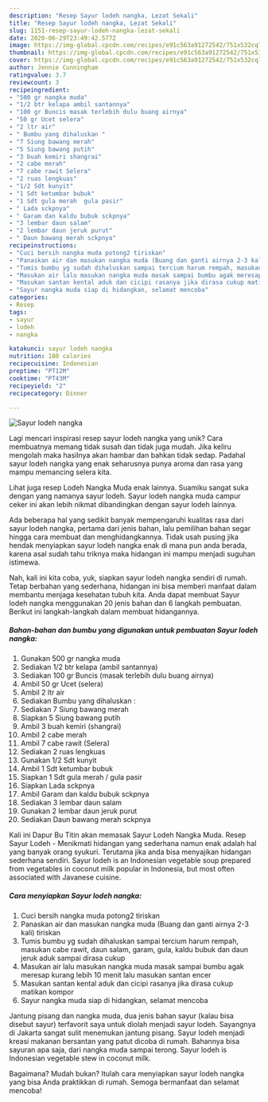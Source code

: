 ```yaml
---
description: "Resep Sayur lodeh nangka, Lezat Sekali"
title: "Resep Sayur lodeh nangka, Lezat Sekali"
slug: 1151-resep-sayur-lodeh-nangka-lezat-sekali
date: 2020-06-29T23:49:42.577Z
image: https://img-global.cpcdn.com/recipes/e91c563a91272542/751x532cq70/sayur-lodeh-nangka-foto-resep-utama.jpg
thumbnail: https://img-global.cpcdn.com/recipes/e91c563a91272542/751x532cq70/sayur-lodeh-nangka-foto-resep-utama.jpg
cover: https://img-global.cpcdn.com/recipes/e91c563a91272542/751x532cq70/sayur-lodeh-nangka-foto-resep-utama.jpg
author: Jennie Cunningham
ratingvalue: 3.7
reviewcount: 3
recipeingredient:
- "500 gr nangka muda"
- "1/2 btr kelapa ambil santannya"
- "100 gr Buncis masak terlebih dulu buang airnya"
- "50 gr Ucet selera"
- "2 ltr air"
- " Bumbu yang dihaluskan "
- "7 Siung bawang merah"
- "5 Siung bawang putih"
- "3 buah kemiri shangrai"
- "2 cabe merah"
- "7 cabe rawit Selera"
- "2 ruas lengkuas"
- "1/2 Sdt kunyit"
- "1 Sdt ketumbar bubuk"
- "1 Sdt gula merah  gula pasir"
- " Lada sckpnya"
- " Garam dan kaldu bubuk sckpnya"
- "3 lembar daun salam"
- "2 lembar daun jeruk purut"
- " Daun bawang merah sckpnya"
recipeinstructions:
- "Cuci bersih nangka muda potong2 tiriskan"
- "Panaskan air dan masukan nangka muda (Buang dan ganti airnya 2-3 kali) tiriskan"
- "Tumis bumbu yg sudah dihaluskan sampai tercium harum rempah, masukan cabe rawit, daun salam, garam, gula, kaldu bubuk dan daun jeruk aduk sampai dirasa cukup"
- "Masukan air lalu masukan nangka muda masak sampai bumbu agak meresap kurang lebih 10 menit lalu masukan santan encer"
- "Masukan santan kental aduk dan cicipi rasanya jika dirasa cukup matikan kompor"
- "Sayur nangka muda siap di hidangkan, selamat mencoba"
categories:
- Resep
tags:
- sayur
- lodeh
- nangka

katakunci: sayur lodeh nangka 
nutrition: 180 calories
recipecuisine: Indonesian
preptime: "PT12M"
cooktime: "PT43M"
recipeyield: "2"
recipecategory: Dinner

---
```



![Sayur lodeh nangka](https://img-global.cpcdn.com/recipes/e91c563a91272542/751x532cq70/sayur-lodeh-nangka-foto-resep-utama.jpg)

Lagi mencari inspirasi resep sayur lodeh nangka yang unik? Cara membuatnya memang tidak susah dan tidak juga mudah. Jika keliru mengolah maka hasilnya akan hambar dan bahkan tidak sedap. Padahal sayur lodeh nangka yang enak seharusnya punya aroma dan rasa yang mampu memancing selera kita.

Lihat juga resep Lodeh Nangka Muda enak lainnya. Suamiku sangat suka dengan yang namanya sayur lodeh. Sayur lodeh nangka muda campur ceker ini akan lebih nikmat dibandingkan dengan sayur lodeh lainnya.

Ada beberapa hal yang sedikit banyak mempengaruhi kualitas rasa dari sayur lodeh nangka, pertama dari jenis bahan, lalu pemilihan bahan segar hingga cara membuat dan menghidangkannya. Tidak usah pusing jika hendak menyiapkan sayur lodeh nangka enak di mana pun anda berada, karena asal sudah tahu triknya maka hidangan ini mampu menjadi suguhan istimewa.


Nah, kali ini kita coba, yuk, siapkan sayur lodeh nangka sendiri di rumah. Tetap berbahan yang sederhana, hidangan ini bisa memberi manfaat dalam membantu menjaga kesehatan tubuh kita. Anda dapat membuat Sayur lodeh nangka menggunakan 20 jenis bahan dan 6 langkah pembuatan. Berikut ini langkah-langkah dalam membuat hidangannya.

<!--inarticleads1-->

##### Bahan-bahan dan bumbu yang digunakan untuk pembuatan Sayur lodeh nangka:

1. Gunakan 500 gr nangka muda
1. Sediakan 1/2 btr kelapa (ambil santannya)
1. Sediakan 100 gr Buncis (masak terlebih dulu buang airnya)
1. Ambil 50 gr Ucet (selera)
1. Ambil 2 ltr air
1. Sediakan  Bumbu yang dihaluskan :
1. Sediakan 7 Siung bawang merah
1. Siapkan 5 Siung bawang putih
1. Ambil 3 buah kemiri (shangrai)
1. Ambil 2 cabe merah
1. Ambil 7 cabe rawit (Selera)
1. Sediakan 2 ruas lengkuas
1. Gunakan 1/2 Sdt kunyit
1. Ambil 1 Sdt ketumbar bubuk
1. Siapkan 1 Sdt gula merah / gula pasir
1. Siapkan  Lada sckpnya
1. Ambil  Garam dan kaldu bubuk sckpnya
1. Sediakan 3 lembar daun salam
1. Gunakan 2 lembar daun jeruk purut
1. Sediakan  Daun bawang merah sckpnya


Kali ini Dapur Bu Titin akan memasak Sayur Lodeh Nangka Muda. Resep Sayur Lodeh - Menikmati hidangan yang sederhana namun enak adalah hal yang banyak orang syukuri. Terutama jika anda bisa menyajikan hidangan sederhana sendiri. Sayur lodeh is an Indonesian vegetable soup prepared from vegetables in coconut milk popular in Indonesia, but most often associated with Javanese cuisine. 

<!--inarticleads2-->

##### Cara menyiapkan Sayur lodeh nangka:

1. Cuci bersih nangka muda potong2 tiriskan
1. Panaskan air dan masukan nangka muda (Buang dan ganti airnya 2-3 kali) tiriskan
1. Tumis bumbu yg sudah dihaluskan sampai tercium harum rempah, masukan cabe rawit, daun salam, garam, gula, kaldu bubuk dan daun jeruk aduk sampai dirasa cukup
1. Masukan air lalu masukan nangka muda masak sampai bumbu agak meresap kurang lebih 10 menit lalu masukan santan encer
1. Masukan santan kental aduk dan cicipi rasanya jika dirasa cukup matikan kompor
1. Sayur nangka muda siap di hidangkan, selamat mencoba


Jantung pisang dan nangka muda, dua jenis bahan sayur (kalau bisa disebut sayur) terfavorit saya untuk diolah menjadi sayur lodeh. Sayangnya di Jakarta sangat sulit menemukan jantung pisang. Sayur lodeh menjadi kreasi makanan bersantan yang patut dicoba di rumah. Bahannya bisa sayuran apa saja, dari nangka muda sampai terong. Sayur lodeh is Indonesian vegetable stew in coconut milk. 

Bagaimana? Mudah bukan? Itulah cara menyiapkan sayur lodeh nangka yang bisa Anda praktikkan di rumah. Semoga bermanfaat dan selamat mencoba!
